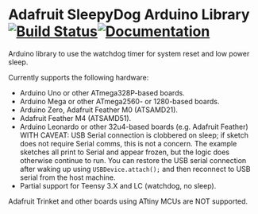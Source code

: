 # Adafruit SleepyDog Arduino Library [![Build Status](https://github.com/adafruit/Adafruit_SleepyDog/workflows/Arduino%20Library%20CI/badge.svg)](https://github.com/adafruit/Adafruit_SleepyDog/actions)[![Documentation](https://github.com/adafruit/ci-arduino/blob/master/assets/doxygen_badge.svg)](http://adafruit.github.io/Adafruit_SleepyDog/html/index.html)

Arduino library to use the watchdog timer for system reset and low power sleep.

Currently supports the following hardware:

*  Arduino Uno or other ATmega328P-based boards.
*  Arduino Mega or other ATmega2560- or 1280-based boards.
*  Arduino Zero, Adafruit Feather M0 (ATSAMD21).
*  Adafruit Feather M4 (ATSAMD51).
*  Arduino Leonardo or other 32u4-based boards (e.g. Adafruit Feather) WITH CAVEAT: USB Serial connection is clobbered on sleep; if sketch does not require Serial comms, this is not a concern. The example sketches all print to Serial and appear frozen, but the logic does otherwise continue to run. You can restore the USB serial connection after waking up using `USBDevice.attach();` and then reconnect to USB serial from the host machine.
*  Partial support for Teensy 3.X and LC (watchdog, no sleep).

Adafruit Trinket and other boards using ATtiny MCUs are NOT supported.
